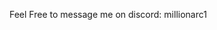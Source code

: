
<!---
Millionarc/Millionarc is a ✨ special ✨ repository because its `README.md` (this file) appears on your GitHub profile.
You can click the Preview link to take a look at your changes.
--->

Feel Free to message me on discord: millionarc1
